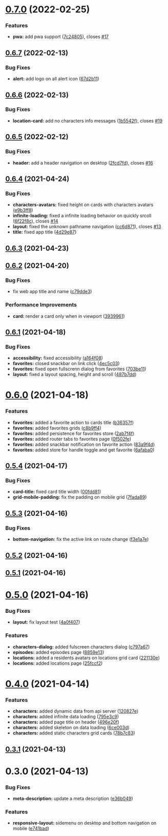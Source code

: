 # [0.7.0](https://github.com/ruddenchaux/rickandmorty/compare/0.6.7...0.7.0) (2022-02-25)


### Features

* **pwa:** add pwa support ([7c24805](https://github.com/ruddenchaux/rickandmorty/commit/7c248059d60195628dc751e2a2395cd8a0b675f9)), closes [#17](https://github.com/ruddenchaux/rickandmorty/issues/17)

## [0.6.7](https://github.com/ruddenchaux/rickandmorty/compare/0.6.6...0.6.7) (2022-02-13)


### Bug Fixes

* **alert:** add logo on all alert icon ([67d2b11](https://github.com/ruddenchaux/rickandmorty/commit/67d2b112119cc3c4f90b3f1b1b7308dab9124600))

## [0.6.6](https://github.com/ruddenchaux/rickandmorty/compare/0.6.5...0.6.6) (2022-02-13)


### Bug Fixes

* **location-card:** add no characters info messages ([1b5542f](https://github.com/ruddenchaux/rickandmorty/commit/1b5542fee511907d8dd211e55d00219df8a86465)), closes [#19](https://github.com/ruddenchaux/rickandmorty/issues/19)

## [0.6.5](https://github.com/ruddenchaux/rickandmorty/compare/0.6.4...0.6.5) (2022-02-12)


### Bug Fixes

* **header:** add a header navigation on desktop ([2fcd7fd](https://github.com/ruddenchaux/rickandmorty/commit/2fcd7fd04f5ddefeebfaf6b4d98076db84825321)), closes [#16](https://github.com/ruddenchaux/rickandmorty/issues/16)

## [0.6.4](https://github.com/ruddenchaux/rickandmorty/compare/0.6.3...0.6.4) (2021-04-24)


### Bug Fixes

* **characters-avatars:** fixed height on cards with characters avatars ([e9b3ff8](https://github.com/ruddenchaux/rickandmorty/commit/e9b3ff84adc49d342ed8c0a3bd077cf7ac2a816c))
* **infinite-loading:** fixed a infinite loading behavior on quickly srcoll ([6f22f8c](https://github.com/ruddenchaux/rickandmorty/commit/6f22f8cf8336270241fa198c19ee53162024e8cf)), closes [#14](https://github.com/ruddenchaux/rickandmorty/issues/14)
* **layout:** fixed the unknown pathname navigation ([cc6d871](https://github.com/ruddenchaux/rickandmorty/commit/cc6d871fa112ec1993e6259bd3565ad523cd367b)), closes [#13](https://github.com/ruddenchaux/rickandmorty/issues/13)
* **title:** fixed app title ([4d29e87](https://github.com/ruddenchaux/rickandmorty/commit/4d29e878cd84582a1c17d9895e9d4497ee0a71fb))

## [0.6.3](https://github.com/ruddenchaux/rickandmorty/compare/0.6.2...0.6.3) (2021-04-23)

## [0.6.2](https://github.com/ruddenchaux/rickandmorty/compare/0.6.1...0.6.2) (2021-04-20)


### Bug Fixes

* fix web app  title and name ([c79dde3](https://github.com/ruddenchaux/rickandmorty/commit/c79dde37066950e9257f7f12398d046bcab0b8e9))


### Performance Improvements

* **card:** render a card only when in viewport ([3939961](https://github.com/ruddenchaux/rickandmorty/commit/39399613d3739bbfdb93bcb9e07c223167ba0344))

## [0.6.1](https://github.com/ruddenchaux/rickandmorty/compare/0.6.0...0.6.1) (2021-04-18)


### Bug Fixes

* **accessibility:** fixed accessibility ([a164f08](https://github.com/ruddenchaux/rickandmorty/commit/a164f085631b4aac279c6040f36e2488532c6f57))
* **favorites:** closed snackbar on link click ([4ec5c03](https://github.com/ruddenchaux/rickandmorty/commit/4ec5c035fc2b06e4c6e82e7d81bfe9a91970e986))
* **favorites:** fixed open fullscrenn dialog from favorites ([703be11](https://github.com/ruddenchaux/rickandmorty/commit/703be118f05524e1f6e4096b5c4894e5955a918f))
* **layout:** fixed a layout spacing, height and scroll ([487b7dd](https://github.com/ruddenchaux/rickandmorty/commit/487b7ddb652805d58f6ab7a24699a53240b9cd01))

# [0.6.0](https://github.com/ruddenchaux/rickandmorty/compare/0.5.4...0.6.0) (2021-04-18)


### Features

* **favorites:** added a favorite action to cards title ([b36357f](https://github.com/ruddenchaux/rickandmorty/commit/b36357f4c52be4856691d95031ca449095a74439))
* **favorites:** added favorites grids ([c8b9ff4](https://github.com/ruddenchaux/rickandmorty/commit/c8b9ff40d32ff2348ceced8c2c7ca41d230ce528))
* **favorites:** added persistence for favorites store ([2ab7f4f](https://github.com/ruddenchaux/rickandmorty/commit/2ab7f4f58df5773e35c2d8aef15694f899774439))
* **favorites:** added router tabs to favorites page ([0f502fe](https://github.com/ruddenchaux/rickandmorty/commit/0f502febb3d842c4a2abf9fffa27646232fa3674))
* **favorites:** added snackbar notification on favorite action ([83a9f4d](https://github.com/ruddenchaux/rickandmorty/commit/83a9f4d6f50d68a4370ba3bfcbf730b8220ded99))
* **favorites:** added store for handle toggle and get favorite ([6afaba0](https://github.com/ruddenchaux/rickandmorty/commit/6afaba0937fb5379a4e9810bf673815c4238eced))

## [0.5.4](https://github.com/ruddenchaux/rickandmorty/compare/0.5.3...0.5.4) (2021-04-17)


### Bug Fixes

* **card-title:** fixed card title width ([00fdd81](https://github.com/ruddenchaux/rickandmorty/commit/00fdd81c48fe948ae3e999bab38e10fae085034f))
* **grid-mobile-padding:** fix the padding on mobile grid ([7fada89](https://github.com/ruddenchaux/rickandmorty/commit/7fada894b4613483107d235e94d29fed9891a659))

## [0.5.3](https://github.com/ruddenchaux/rickandmorty/compare/0.5.2...0.5.3) (2021-04-16)


### Bug Fixes

* **bottom-navigation:** fix the active link on route change ([f3e1a7e](https://github.com/ruddenchaux/rickandmorty/commit/f3e1a7e2a23ad227bdfebd4b82dcde319ca206a9))

## [0.5.2](https://github.com/ruddenchaux/rickandmorty/compare/0.5.1...0.5.2) (2021-04-16)

## [0.5.1](https://github.com/ruddenchaux/rickandmorty/compare/0.5.0...0.5.1) (2021-04-16)

# [0.5.0](https://github.com/ruddenchaux/rickandmorty/compare/0.4.0...0.5.0) (2021-04-16)


### Bug Fixes

* **layout:** fix layout test ([4a0f407](https://github.com/ruddenchaux/rickandmorty/commit/4a0f407dc588f3180d9a0f1d439277edc1c6c066))


### Features

* **characters-dialog:** added fulscreen characters dialog ([c797a67](https://github.com/ruddenchaux/rickandmorty/commit/c797a67d4a6a09a5d76f70324f6995ae0dedcce4))
* **episodes:** added episodes page ([8859e13](https://github.com/ruddenchaux/rickandmorty/commit/8859e13da5b3d335021ac3460b31055d12fc3ab4))
* **locations:** added a residents avatars on locations grid card ([221130e](https://github.com/ruddenchaux/rickandmorty/commit/221130eb31ef473a794db2c5965e203042d3fde6))
* **locations:** added locations page ([25fccf2](https://github.com/ruddenchaux/rickandmorty/commit/25fccf2f690405dfb675475c77c84c147ad1a3a4))

# [0.4.0](https://github.com/ruddenchaux/rickandmorty/compare/0.3.1...0.4.0) (2021-04-14)


### Features

* **characters:** added dynamic data from api server ([120827e](https://github.com/ruddenchaux/rickandmorty/commit/120827e0055bf57324a20b842869fc3b26b22b2b))
* **characters:** added infinite data loading ([795e3c9](https://github.com/ruddenchaux/rickandmorty/commit/795e3c9ed336ca2fa6d9f47dc0ddcb79347f0044))
* **characters:** added page title on header ([496e20f](https://github.com/ruddenchaux/rickandmorty/commit/496e20fa8a1629200ec37c258c7e2c506da96f5c))
* **characters:** added skeleton on data loading ([6ce003d](https://github.com/ruddenchaux/rickandmorty/commit/6ce003dd10bcfad7b6f58b27c57850fdde63f673))
* **characters:** added static characters grid cards ([78b7c83](https://github.com/ruddenchaux/rickandmorty/commit/78b7c83e17b78dcc4acd5a286cb3f455f138d6c4))

## [0.3.1](https://github.com/ruddenchaux/rickandmorty/compare/0.3.0...0.3.1) (2021-04-13)

# 0.3.0 (2021-04-13)


### Bug Fixes

* **meta-description:** update a meta description ([e36b049](https://github.com/ruddenchaux/rickandmorty/commit/e36b049adedd69bd87a007b3ae036010a3c6bcd1))


### Features

* **responsive-layout:** sidemenu on desktop and bottom navigation on mobile ([e741bad](https://github.com/ruddenchaux/rickandmorty/commit/e741bad91a38b818cecca310d3e4d6a8db652a62))

